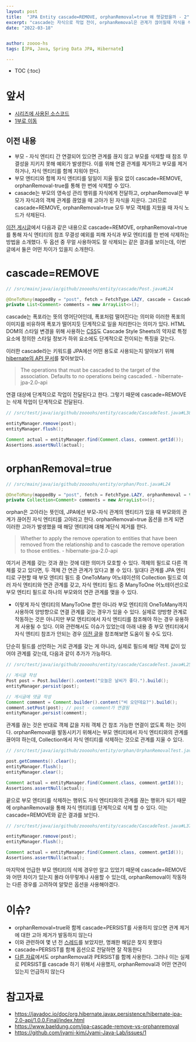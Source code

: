 ```yaml
---
layout: post
title:  "JPA Entity cascade=REMOVE, orphanRemoval=true 왜 헷갈렸을까 - 2"
excerpt: "cascade는 자식으로 작업 전이, orphanRemoval은 관계가 끊어질때 자식을 삭제"
date: "2022-03-18"


author: zoooo-hs
tags: [JPA, Java, Spring Data JPA, Hibernate]

---
```


* TOC
{:toc}

# 앞서
- [시리즈에 사용된 소스코드](https://github.com/zoooo-hs/zoooo-hs.github.io-source-codes/tree/main/2022-03-18-jpa_cascade_orphan_removal)
- [1부로 이동](/2022/03/11/JPA-Entity-cascade=REMOVE,-orphanRemoval=true-왜-헷갈렸을까-1.html)

## 이전 내용

- 부모 - 자식 엔티티 간 연결되어 있으면 관계를 끊지 않고 부모를 삭제할 때 참조 무결성을 지키지 못해 예외가 발생한다. 이를 위해 연결 관계를 제거하고 부모를 제거하거나, 자식 엔티티를 함께 지워야 한다.
- 부모 엔티티와 함께 자식 엔티티를 일일이 지울 필요 없이 cascade=REMOVE, orphanRemoval-true를 통해 한 번에 삭제할 수 있다.
- casacde는 부모의 영속성 관리 행위를 자식에게 전달하고, orphanRemoval은 부모가 자식과의 객체 관계를 끊었을 때 고아가 된 자식을 지운다. 그러므로 cascade=REMOVE, orphanRemoval=true 모두 부모 객체를 지웠을 때 자식 노드가 삭제된다.

[이전 게시글](/2022/03/11/JPA-Entity-cascade=REMOVE,-orphanRemoval=true-왜-헷갈렸을까-1.html)에서 다음과 같은 내용으로 cascade=REMOVE, orphanRemoval=true를 통해 자식 엔티티의 참조 무결성 예외를 피해 자식과 부모 엔티티를 한 번에 삭제하는 방법을 소개했다. 두 옵션 중 무얼 사용하여도 잘 삭제되는 같은 결과를 보이는데, 이번 글에서 둘은 어떤 차이가 있을지 소개한다.

# cascade=REMOVE

```java
// /src/main/java/io/github/zoooohs/entity/cascade/Post.java#L24

@OneToMany(mappedBy = "post", fetch = FetchType.LAZY, cascade = CascadeType.REMOVE)
private List<Comment> comments = new ArrayList<>();
```

cascade는 폭포라는 뜻의 영어단어인데, 폭포처럼 떨어진다는 의미와 이러한 폭포의 이미지를 비유하여 폭포가 떨어지듯 단계적으로 일을 처리한다는 의미가 있다. HTML DOM의 스타일 변경을 위해 사용하는 [CSS](https://ko.wikipedia.org/wiki/CSS)도 Cascade Style Sheets의 약자로 특정 요소에 정의한 스타일 정보가 하위 요소에도 단계적으로 전이되는 특징을 갖는다.

이러한 cascade라는 키워드를 JPA에선 어떤 용도로 사용되는지 알아보기 위해 [hibernate의 API 문서](https://javadoc.io/doc/org.hibernate.javax.persistence/hibernate-jpa-2.0-api/1.0.0.Final/index.html)를 찾아보았다.

> The operations that must be cascaded to the target of the association. Defaults to no operations being cascaded. - hibernate-jpa-2.0-api
> 

연결 대상에 단계적으로 작업이 전달된다고 한다. 그렇기 때문에 cascade=REMOVE는 삭제 작업이 단계적으로 전달된다.

```java
// /src/test/java/io/github/zoooohs/entity/cascade/CascadeTest.java#L38

entityManager.remove(post);
entityManager.flush();

Comment actual = entityManager.find(Comment.class, comment.getId());
Assertions.assertNull(actual);
```

# orphanRemoval=true

```java
// /src/main/java/io/github/zoooohs/entity/orphan/Post.java#L24

@OneToMany(mappedBy = "post", fetch = FetchType.LAZY, orphanRemoval = true)
private Collection<Comment> comments = new ArrayList<>();
```

orphan은 고아라는 뜻인데, JPA에선 부모-자식 관계의 엔티티가 있을 때 부모와의 관계가 끊어진 자식 엔티티를 고아라고 한다. orphanRemoval=true 옵션을 쓰게 되면 이러한 고아가 발생했을 때 해당 엔티티에 대해 계단식 제거를 한다.

> Whether to apply the remove operation to entities that have been removed from the relationship and to cascade the remove operation to those entities. - hibernate-jpa-2.0-api


여기서 관계를 갖는 것과 끊는 것에 대한 의미가 모호할 수 있다. 객체의 필드로 다른 객체를 갖고 있다면, 두 객체 간 연관 관계가 있다고 볼 수 있다. 일대다 관계를 JPA 엔티티로 구현할 때 부모 엔티티 필드 중 OneToMany 어노테이션의 Collection 필드로 여러 자식 엔티티와 연관 관계를 갖고, 자식 엔티티 필드 중 ManyToOne 어노테이션으로 부모 엔티티 필드로 하나의 부모와의 연관 관계를 맺을 수 있다.

- 이렇게 자식 엔티티의 ManyToOne 뿐만 아니라 부모 엔티티의 OneToMany까지 사용하여 양방향으로 연결 관계를 갖는 경우가 있을 수 있다. 실제로 양방향 관계로 작동하는 것은 아니지만 부모 엔티티에서 자식 엔티티를 참조해야 하는 경우 유용하게 사용될 수 있다. 이와 관련해서도 이슈가 있었는데 아래 내용 중 부모 엔티티에서 자식 엔티티 참조가 안되는 경우 [이전 글](/2022/03/04/당황스러웠던-JPA의-양방향-매핑과-영속성-컨텍스트.html)을 참조해보면 도움이 될 수도 있다.

단순히 필드를 선언하는 거로 관계를 갖는 게 아니라, 실제로 필드에 해당 객체 값이 있어야 관계를 갖는데, 다음과 같이 추가가 가능하다.

```java
// /src/test/java/io/github/zoooohs/entity/cascade/CascadeTest.java#L25

// 게시글 작성
Post post = Post.builder().content("오늘은 날씨가 좋다.").build();
entityManager.persist(post);

// 게시글에 댓글 작성
Comment comment = Comment.builder().content("비 오던데요?").build();
comment.setPost(post); // post - comment가 연결됨
entityManager.persist(comment);
```
관계를 끊는 것은 반대로 객체 값을 지워 객체 간 참조 가능한 연결이 없도록 하는 것이다. orphanRemoval을 발동시키기 위해서는 부모 엔티티에서 자식 엔티티와의 관계를 끊어야 하는데, Collection에서 자식 엔티티를 삭제하는 것으로 관계를 지울 수 있다.
```java
// /src/test/java/io/github/zoooohs/entity/orphan/OrphanRemovalTest.java#L38

post.getComments().clear();
entityManager.flush();
entityManager.clear();

Comment actual = entityManager.find(Comment.class, comment.getId());
Assertions.assertNull(actual);
```

끝으로 부모 엔티티를 삭제하는 행위도 자식 엔티티와의 관계를 끊는 행위가 되기 때문에 orphanRemoval을 통해 자식 엔티티를 단계적으로 삭제 할 수 있다. 이는 cascade=REMOVE와 같은 결과를 보인다.

```java
// /src/test/java/io/github/zoooohs/entity/cascade/CascadeTest.java#L37

entityManager.remove(post);
entityManager.flush();

Comment actual = entityManager.find(Comment.class, comment.getId());
Assertions.assertNull(actual);
```

마지막에 언급한 부모 엔티티의 삭제 경우만 알고 있었기 때문에 cascade=REMOVE와 어떤 차이가 있는지 몰라 아무렇게나 사용할 수 있는데, orphanRemoval이 작동하는 다른 경우를 고려하여 알맞은 옵션을 사용해야겠다.

# 이슈?

- orphanRemoval=true와 함께 cascade=PERSIST를 사용하지 않으면 관계 제거에 대한 고아 제거가 발동하지 않는다
 - 이와 관련하여 몇 년 전 [스레드](https://github.com/jyami-kim/Jyami-Java-Lab/issues/1)를 보았지만, 명쾌한 해답은 찾지 못했다
 - cascade=PERSIST를 함께 옵션으로 전달하면 잘 작동한다
 - [다른 자료](https://www.baeldung.com/jpa-cascade-remove-vs-orphanremoval)에서도 orphanRemoval과 PERSIST를 함께 사용한다. 그러나 이는 실제로 PERSIST를 cascade 하기 위해서 사용했지, orphanRemoval과 어떤 연관이 있는지 언급하지 않는다

# 참고자료

- https://javadoc.io/doc/org.hibernate.javax.persistence/hibernate-jpa-2.0-api/1.0.0.Final/index.html
- https://www.baeldung.com/jpa-cascade-remove-vs-orphanremoval
- https://github.com/jyami-kim/Jyami-Java-Lab/issues/1